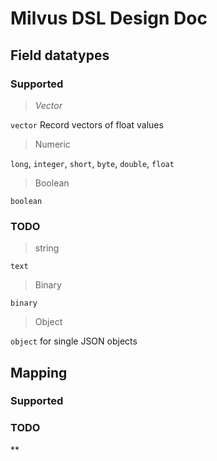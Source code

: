 # Milvus DSL Design Doc

## Field datatypes

### Supported

> *Vector*

`vector` Record vectors of float values

>Numeric

`long`, `integer`, `short`, `byte`, `double`, `float`

>Boolean

`boolean`

### TODO

>string

`text`

>Binary

`binary`

>Object

`object` for single JSON objects

## Mapping

### Supported

### TODO

**


```
```
